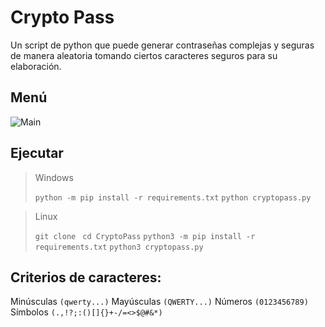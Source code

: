 # Crypto Pass

Un script de python que puede generar contraseñas complejas y seguras de manera aleatoria tomando ciertos caracteres seguros para su elaboración.

## Menú
![Main](https://media.discordapp.net/attachments/1006331564927500318/1158169282232995861/image.png?ex=651b44b2&is=6519f332&hm=0f2db733951f395f58e2e71a6e0630606200a2b38d697d4ab2735a9868f14b33&=&width=497&height=141)

## Ejecutar
> Windows
> 
> ```python -m pip install -r requirements.txt```
> ```python cryptopass.py```

> Linux
> 
> ```git clone ```
> ```cd CryptoPass```
> ```python3 -m pip install -r requirements.txt```
> ```python3 cryptopass.py```

## Criterios de caracteres:

Minúsculas `(qwerty...)`
Mayúsculas `(QWERTY...)`
Números `(0123456789)`
Símbolos `(.,!?;:()[]{}+-/=<>$@#&*)`
